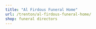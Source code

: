 ```yaml
---
title: "Al Firdous Funeral Home"
url: /trenton/al-firdous-funeral-home/
shop: funeral directors
---
```

